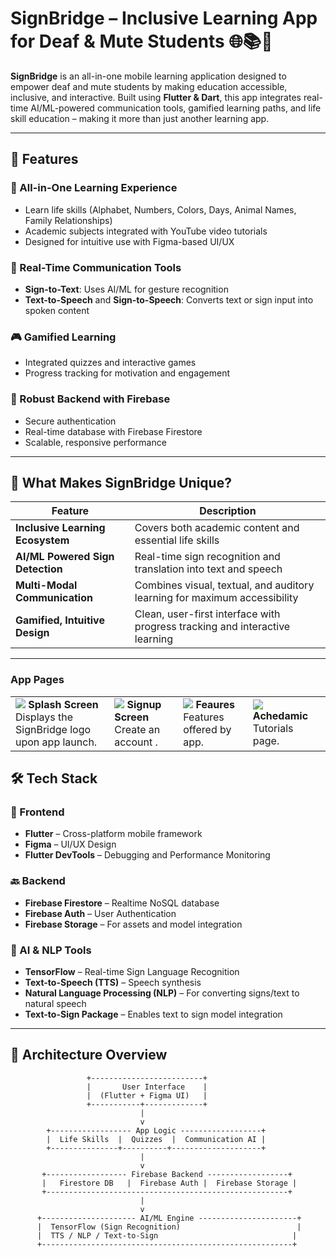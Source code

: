 # SignBridge – Inclusive Learning App for Deaf & Mute Students 🌐📚🤟

**SignBridge** is an all-in-one mobile learning application designed to empower deaf and mute students by making education accessible, inclusive, and interactive. Built using **Flutter & Dart**, this app integrates real-time AI/ML-powered communication tools, gamified learning paths, and life skill education – making it more than just another learning app.

---

## 🚀 Features

### 📱 All-in-One Learning Experience
- Learn life skills (Alphabet, Numbers, Colors, Days, Animal Names, Family Relationships)
- Academic subjects integrated with YouTube video tutorials
- Designed for intuitive use with Figma-based UI/UX

### 🧠 Real-Time Communication Tools
- **Sign-to-Text**: Uses AI/ML for gesture recognition
- **Text-to-Speech** and **Sign-to-Speech**: Converts text or sign input into spoken content

### 🎮 Gamified Learning
- Integrated quizzes and interactive games
- Progress tracking for motivation and engagement

### 🔐 Robust Backend with Firebase
- Secure authentication
- Real-time database with Firebase Firestore
- Scalable, responsive performance

---

## 🌟 What Makes SignBridge Unique?

| Feature                          | Description                                                                 |
|----------------------------------|-----------------------------------------------------------------------------|
| **Inclusive Learning Ecosystem** | Covers both academic content and essential life skills                     |
| **AI/ML Powered Sign Detection** | Real-time sign recognition and translation into text and speech            |
| **Multi-Modal Communication**    | Combines visual, textual, and auditory learning for maximum accessibility |
| **Gamified, Intuitive Design**   | Clean, user-first interface with progress tracking and interactive learning|

---
### App Pages

<table style="width: 100%;">
 <tr>
      <td>
        <img src="https://i.postimg.cc/FRP9bJXD/ss2.png" />
        <b>Splash Screen</b>
        Displays the SignBridge logo upon app launch.
      </td>
      <td>
        <img src="https://i.postimg.cc/bwFWRHZG/ss.png" />
        <b>Signup Screen</b>
        Create an account .
      </td>
      <td>
        <img src="https://i.postimg.cc/6p5gxbkb/ss3.png" />
        <b>Feaures</b>
        Features offered by app.
      </td>
      <td>
        <img src="https://i.postimg.cc/NjqFNTZ0/ss4.png" />
        <b>Achedamic</b>
        Tutorials page.
      </td>
    </tr>
</table>


## 🛠️ Tech Stack

### 📱 Frontend
- **Flutter** – Cross-platform mobile framework
- **Figma** – UI/UX Design
- **Flutter DevTools** – Debugging and Performance Monitoring

### 🔙 Backend
- **Firebase Firestore** – Realtime NoSQL database
- **Firebase Auth** – User Authentication
- **Firebase Storage** – For assets and model integration

### 🤖 AI & NLP Tools
- **TensorFlow** – Real-time Sign Language Recognition
- **Text-to-Speech (TTS)** – Speech synthesis
- **Natural Language Processing (NLP)** – For converting signs/text to natural speech
- **Text-to-Sign Package** – Enables text to sign model integration

---

## 🧠 Architecture Overview

```plaintext
                 +-------------------------+
                 |       User Interface    |
                 |  (Flutter + Figma UI)   |
                 +-----------+-------------+
                             |
                             v
        +------------------ App Logic ------------------+
        |  Life Skills  |  Quizzes  |  Communication AI |
        +---------------+----------+--------------------+
                             |
                             v
       +------------------ Firebase Backend ------------------+
       |   Firestore DB   |  Firebase Auth |  Firebase Storage |
       +------------------------------------------------------+
                             |
                             v
      +--------------------- AI/ML Engine ----------------------+
      |  TensorFlow (Sign Recognition)                          |
      |  TTS / NLP / Text-to-Sign                              |
      +--------------------------------------------------------+

